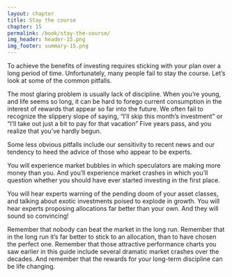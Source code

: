 ```yaml
---
layout: chapter
title: Stay the course
chapter: 15
permalink: /book/stay-the-course/
img_header: header-15.png
img_footer: summary-15.png
---
```


To achieve the benefits of investing requires sticking with your plan over a long period of time. Unfortunately, many people fail to stay the course. Let’s look at some of the common pitfalls.

The most glaring problem is usually lack of discipline. When you’re young, and life seems so long, it can be hard to forego current consumption in the interest of rewards that appear so far into the future. We often fail to recognize the slippery slope of saying, “I’ll skip this month’s investment” or “I’ll take out just a bit to pay for that vacation” Five years pass, and you realize that you’ve hardly begun.

Some less obvious pitfalls include our sensitivity to recent news and our tendency to heed the advice of those who appear to be experts.

You will experience market bubbles in which speculators are making more money than you. And you’ll experience market crashes in which you’ll question whether you should have ever started investing in the first place.

You will hear experts warning of the pending doom of your asset classes, and talking about exotic investments poised to explode in growth. You will hear experts proposing allocations far better than your own. And they will sound so convincing!

Remember that nobody can beat the market in the long run. Remember that in the long run it’s far better to stick to an allocation, than to have chosen the perfect one. Remember that those attractive performance charts you saw earlier in this guide include several dramatic market crashes over the decades. And remember that the rewards for your long-term discipline can be life changing.